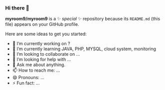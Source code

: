 ### Hi there 👋

**myroom9/myroom9** is a ✨ _special_ ✨ repository because its `README.md` (this file) appears on your GitHub profile.

Here are some ideas to get you started:

- 🔭 I’m currently working on ?
- 🌱 I’m currently learning JAVA, PHP, MYSQL, cloud system, monitoring
- 👯 I’m looking to collaborate on ...
- 🤔 I’m looking for help with ...
- 💬 Ask me about anything.
- 📫 How to reach me: ...
- 😄 Pronouns: ...
- ⚡ Fun fact: ...
